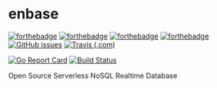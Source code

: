 # enbase
[![forthebadge](https://forthebadge.com/images/badges/built-with-love.svg)](https://forthebadge.com)
[![forthebadge](https://forthebadge.com/images/badges/check-it-out.svg)](https://forthebadge.com)
[![forthebadge](https://forthebadge.com/images/badges/contains-cat-gifs.svg)](https://forthebadge.com)
[![forthebadge](https://forthebadge.com/images/badges/made-with-go.svg)](https://forthebadge.com)
[![GitHub issues](https://img.shields.io/github/issues/enteam/enbase.svg?style=for-the-badge)](https://github.com/enteam/enbase)
[![Travis (.com)](https://img.shields.io/travis/com/enteam/enbase.svg?style=for-the-badge)](https://github.com/enteam/enbase)

[![Go Report Card](https://goreportcard.com/badge/github.com/enteam/enbase)](https://goreportcard.com/report/github.com/enteam/enbase)
[![Build Status](https://travis-ci.com/enteam/enbase.svg?branch=master)](https://travis-ci.com/enteam/enbase)

Open Source Serverless NoSQL Realtime Database
